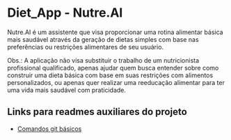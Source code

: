 # Diet_App - Nutre.AI

Nutre.AI é um assistente que visa proporcionar uma rotina alimentar básica mais saudável através da geração de dietas simples com base nas preferências ou restrições alimentares de seu usuário.

Obs.: A aplicação não visa substituir o trabalho de um nutricionista profissional qualificado, apenas ajudar quem busca entender sobre como construir uma dieta básica com base em suas restrições com alimentos personalizados, ou apenas quer realizar uma reeducação alimentar para ter uma vida mais saudável com praticidade.

## Links para readmes auxiliares do projeto

- [Comandos git básicos](AuxiliarReadmes/gitCommands.md)

